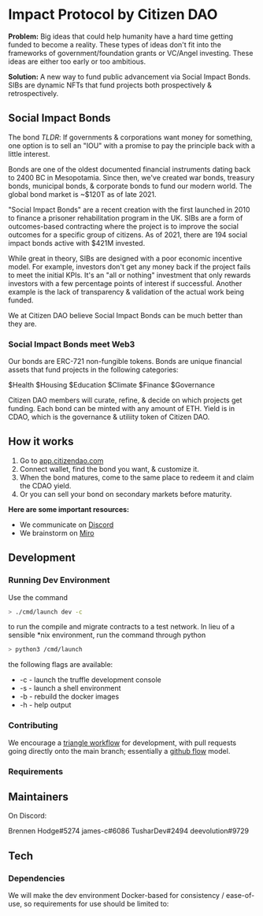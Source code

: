 
# Impact Protocol by Citizen DAO

**Problem:** Big ideas that could help humanity have a hard time getting funded to become a reality. These types of ideas don't fit into the frameworks of government/foundation grants or VC/Angel investing. These ideas are either too early or too ambitious. 

**Solution:** A new way to fund public advancement via Social Impact Bonds. SIBs are dynamic NFTs that fund projects both prospectively & retrospectively. 

## Social Impact Bonds

The bond *TLDR*: If governments & corporations want money for something, one option is to sell an "IOU" with a promise to pay the principle back with a little interest. 

Bonds are one of the oldest documented financial instruments dating back to 2400 BC in Mesopotamia. Since then, we've created war bonds, treasury bonds, municipal bonds, & corporate bonds to fund our modern world. The global bond market is ~$120T as of late 2021. 

"Social Impact Bonds" are a recent creation with the first launched in 2010 to finance a prisoner rehabilitation program in the UK. SIBs are a form of outcomes-based contracting where the project is to improve the social outcomes for a specific group of citizens. As of 2021, there are 194 social impact bonds active with $421M invested. 

While great in theory, SIBs are designed with a poor economic incentive model. For example, investors don't get any money back if the project fails to meet the initial KPIs. It's an "all or nothing" investment that only rewards investors with a few percentage points of interest if successful. Another example is the lack of transparency & validation of the actual work being funded. 

We at Citizen DAO believe Social Impact Bonds can be much better than they are. 

### Social Impact Bonds meet Web3

Our bonds are ERC-721 non-fungible tokens. Bonds are unique financial assets that fund projects in the following categories:

$Health
$Housing
$Education
$Climate
$Finance
$Governance

Citizen DAO members will curate, refine, & decide on which projects get funding. Each bond can be minted with any amount of ETH. Yield is in CDAO, which is the governance & utiliity token of Citizen DAO. 

## How it works

1. Go to [app.citizendao.com](https://app.citizendao.com/)
2. Connect wallet, find the bond you want, & customize it.
3. When the bond matures, come to the same place to redeem it and claim the CDAO yield.
4. Or you can sell your bond on secondary markets before maturity.


**Here are some important resources:**

- We communicate on [Discord](https://discord.gg/SVKqEmrnM4)
- We brainstorm on [Miro](https://miro.com/app/board/o9J_lxrWu6c=/?invite_link_id=419363524209)

## Development

### Running Dev Environment

Use the command
```bash
> ./cmd/launch dev -c
```
to run the compile and migrate contracts to a test network. In lieu of a sensible *nix environment, run the command through python
```bash
> python3 /cmd/launch
```
the following flags are available:

- -c - launch the truffle development console
- -s - launch a shell environment
- -b - rebuild the docker images
- -h - help output

### Contributing

We encourage a [triangle workflow](https://gist.github.com/anjohnson/8994c95ab2a06f7d2339) for development, with pull requests going directly onto the main branch; essentially a [github flow](https://guides.github.com/introduction/flow/) model.

### Requirements



## Maintainers

On Discord: 

Brennen Hodge#5274
james-c#6086
TusharDev#2494
deevolution#9729


## Tech


### Dependencies
We will make the dev environment Docker-based for consistency / ease-of-use, so requirements for use should be limited to:


